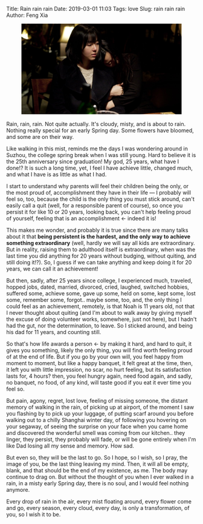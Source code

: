 Title: Rain rain rain
Date: 2019-03-01 11:03
Tags: love
Slug: rain rain rain
Author: Feng Xia

<figure class="col s12">
  <img src="images/our%20love%20story.jpg"/>
</figure>

Rain, rain, rain. Not quite actually. It's cloudy, misty, and is about
to rain. Nothing really special for an early Spring day. Some flowers
have bloomed, and some are on their way.

Like walking in this mist, reminds me the days I was wondering around
in Suzhou, the college spring break when I was still young. Hard to
believe it is the 25th anniversary since graduation! My god, 25 years,
what have I done!? It is such a long time, yet, I feel I have achieve
little, changed much, and what I have is as little as what I had.

I start to understand why parents will feel their children being the
only, or the most proud of, accomplishment they have in their life
&mdash; I probably will feel so, too, because the child is the only
thing you must stick around, can't easily call a quit (well, for a
responsible parent of course), so once you persist it for like 10 or
20 years, looking back, you can't help feeling proud of yourself,
feeling that is an accomplishment &larr; indeed it is! 

This makes me wonder, and probably it is true since there are many
talks about it that **being persistent is the hardest, and the only way
to achieve something extraordinary** (well, hardly we will say all kids
are extraordinary. But in reality, raising them to adulthood itself is
extraordinary, when was the last time you did anything for 20 years
without budging, without quiting, and still doing it!?). So, I guess
if we can take anything and keep doing it for 20 years, we can call it
an achievement!

But then, sadly, after 25 years since college, I experienced much,
traveled, hopped jobs, dated, married, divorced, cried, laughed,
switched hobbies, suffered some, achieve some, gave up some, held on
some, kept some, lost some, remember some, forgot.. maybe some, too,
and, the only thing I could feel as an achievement, remotely, is that
Noah is 11 years old, not that I never thought about quiting (and I'm
about to walk away by giving myself the excuse of doing volunteer
works, somewhere, just not here), but I hadn't had the gut, nor the
determination, to leave. So I sticked around, and being his dad for 11
years, and counting still.

So that's how life awards a person &larr; by making it hard, and hard
to quit, it gives you something, likely the only thing, you will find
worth feeling proud of at the end of life. But if you go by your own
will, you feel happy from moment to moment, but like a happy banquet,
it felt great at the time, then, it left you with little impression,
no scar, no hurt feeling, but its satisfaction lasts for, 4 hours?
then, you feel hungry again, need food again, and sadly, no banquet,
no food, of any kind, will taste good if you eat it ever time you feel
so. 

But pain, agony, regret, lost love, feeling of missing someone, the
distant memory of walking in the rain, of picking up at airport, of
the moment I saw you flashing by to pick up your luggage, of putting
scarf around you before walking out to a chilly Shanghai winter day,
of following you hovering on your segaway, of seeing the surprise on
your face when you came home and discovered the wonderful smell was
coming from our kitchen.. they linger, they persist, they probably
will fade, or will be gone entirely when I'm like Dad losing all my
sense and memory. How sad. 

But even so, they will be the last to go. So I hope, so I wish, so I
pray, the image of you, be the last thing leaving my mind. Then, it
will all be empty, blank, and that should be the end of my
existence, as me. The body may continue to drag on. But without the
thought of you when I ever walked in a rain, in a misty early Spring
day, there is no soul, and I would feel nothing anymore.

Every drop of rain in the air, every mist floating around, every
flower come and go, every season, every cloud, every day, is only a
transformation, of you, so I wish it to be.

